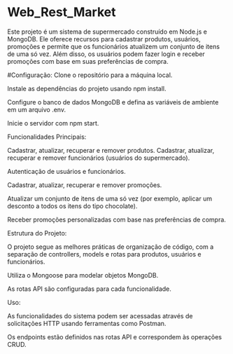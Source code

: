 # Web_Rest_Market
Este projeto é um sistema de supermercado construído em Node.js e MongoDB. Ele oferece recursos para cadastrar produtos, usuários, promoções e permite que os funcionários atualizem um conjunto de itens de uma só vez. Além disso, os usuários podem fazer login e receber promoções com base em suas preferências de compra.



#Configuração:
Clone o repositório para a máquina local.

Instale as dependências do projeto usando npm install.

Configure o banco de dados MongoDB e defina as variáveis de ambiente em
um arquivo .env.

Inicie o servidor com npm start.

Funcionalidades Principais:

Cadastrar, atualizar, recuperar e remover produtos.
Cadastrar, atualizar, recuperar e remover funcionários (usuários do
supermercado).

Autenticação de usuários e funcionários.

Cadastrar, atualizar, recuperar e remover promoções.

Atualizar um conjunto de itens de uma só vez (por exemplo, aplicar um
desconto a todos os itens do tipo chocolate).

Receber promoções personalizadas com base nas preferências de compra.

Estrutura do Projeto:

O projeto segue as melhores práticas de organização de código, com a
separação de controllers, models e rotas para produtos, usuários e
funcionários.

Utiliza o Mongoose para modelar objetos MongoDB.

As rotas API são configuradas para cada funcionalidade.

Uso:

As funcionalidades do sistema podem ser acessadas através de solicitações
HTTP usando ferramentas como Postman.

Os endpoints estão definidos nas rotas API e correspondem às operações
CRUD.
